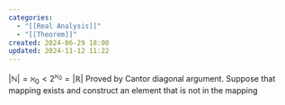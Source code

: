 ```yaml
---
categories:
  - "[[Real Analysis]]"
  - "[[Theorem]]"
created: 2024-06-29 18:00
updated: 2024-11-12 11:22
---
```

$|\mathbb{N}| = \aleph_0 < 2^{\aleph_0}=|\mathbb{R}|$
Proved by Cantor diagonal argument. Suppose that mapping exists and construct an element that is not in the mapping 